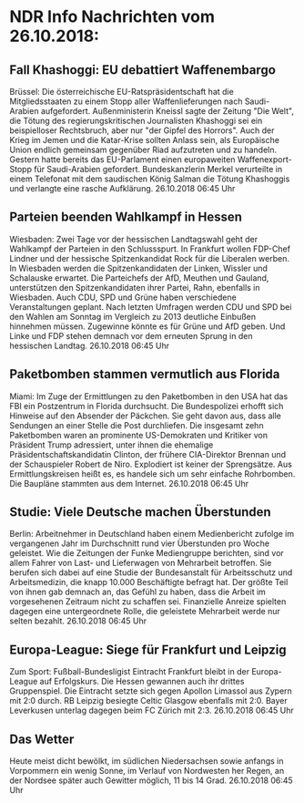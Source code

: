 # NDR Info Nachrichten vom 26.10.2018:


## Fall Khashoggi: EU debattiert Waffenembargo
Brüssel:	Die österreichische EU-Ratspräsidentschaft hat die Mitgliedsstaaten zu einem Stopp aller Waffenlieferungen nach Saudi-Arabien aufgefordert. Außenministerin Kneissl sagte der Zeitung "Die Welt", die Tötung des regierungskritischen Journalisten Khashoggi sei ein beispielloser Rechtsbruch, aber nur "der Gipfel des Horrors". Auch der Krieg im Jemen und die Katar-Krise sollten Anlass sein, als Europäische Union endlich gemeinsam gegenüber Riad aufzutreten und zu handeln. Gestern hatte bereits das EU-Parlament einen europaweiten Waffenexport-Stopp für Saudi-Arabien gefordert. Bundeskanzlerin Merkel verurteilte in einem Telefonat mit dem saudischen König Salman die Tötung Khashoggis und verlangte eine rasche Aufklärung. 26.10.2018 06:45 Uhr 

## Parteien beenden Wahlkampf in Hessen
Wiesbaden: Zwei Tage vor der hessischen Landtagswahl geht der Wahlkampf der Parteien in den Schlussspurt. In Frankfurt wollen FDP-Chef Lindner und der hessische Spitzenkandidat Rock für die Liberalen werben. In Wiesbaden werden die Spitzenkandidaten der Linken, Wissler und Schalauske erwartet. Die Parteichefs der AfD, Meuthen und Gauland, unterstützen den Spitzenkandidaten ihrer Partei, Rahn, ebenfalls in Wiesbaden. Auch CDU, SPD und Grüne haben verschiedene Veranstaltungen geplant. Nach letzten Umfragen werden CDU und SPD bei den Wahlen am Sonntag im Vergleich zu 2013 deutliche Einbußen hinnehmen müssen. Zugewinne könnte es für Grüne und AfD geben. Und Linke und FDP stehen demnach vor dem erneuten Sprung in den hessischen Landtag. 26.10.2018 06:45 Uhr 

## Paketbomben stammen vermutlich aus Florida
Miami: Im Zuge der Ermittlungen zu den Paketbomben in den USA hat das FBI ein Postzentrum in Florida durchsucht. Die Bundespolizei erhofft sich Hinweise auf den Absender der Päckchen. Sie geht davon aus, dass alle Sendungen an einer Stelle die Post durchliefen. Die insgesamt zehn Paketbomben waren an prominente US-Demokraten und Kritiker von Präsident Trump adressiert, unter ihnen die ehemalige Präsidentschaftskandidatin Clinton, der frühere CIA-Direktor Brennan und der Schauspieler Robert de Niro. Explodiert ist keiner der Sprengsätze. Aus Ermittlungskreisen heißt es, es handele sich um sehr einfache Rohrbomben. Die Baupläne stammten aus dem Internet. 26.10.2018 06:45 Uhr 

## Studie: Viele Deutsche machen Überstunden
Berlin: Arbeitnehmer in Deutschland haben einem Medienbericht zufolge im vergangenen Jahr im Durchschnitt rund vier Überstunden pro Woche geleistet. Wie die Zeitungen der Funke Mediengruppe berichten, sind vor allem Fahrer von Last- und Lieferwagen von Mehrarbeit betroffen. Sie berufen sich dabei auf eine Studie der Bundesanstalt für Arbeitsschutz und Arbeitsmedizin, die knapp 10.000 Beschäftigte befragt hat. Der größte Teil von ihnen gab demnach an, das Gefühl zu haben, dass die Arbeit im vorgesehenen Zeitraum nicht zu schaffen sei. Finanzielle Anreize spielten dagegen eine untergeordnete Rolle, die geleistete Mehrarbeit werde nur selten bezahlt. 26.10.2018 06:45 Uhr 

## Europa-League: Siege für Frankfurt und Leipzig
Zum Sport:    Fußball-Bundesligist Eintracht Frankfurt bleibt in der Europa-League auf Erfolgskurs. Die Hessen gewannen auch ihr drittes Gruppenspiel. Die Eintracht setzte sich gegen Apollon Limassol aus Zypern mit 2:0 durch. RB Leipzig besiegte Celtic Glasgow ebenfalls mit 2:0. Bayer Leverkusen unterlag dagegen beim FC Zürich mit 2:3. 26.10.2018 06:45 Uhr 

## Das Wetter
Heute meist dicht bewölkt, im südlichen Niedersachsen  sowie anfangs in Vorpommern ein wenig Sonne, im Verlauf von Nordwesten her Regen, an der Nordsee später auch Gewitter möglich, 11 bis 14 Grad. 26.10.2018 06:45 Uhr 
